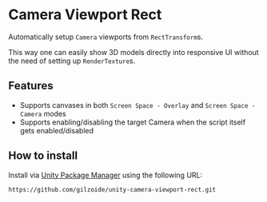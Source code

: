 # Camera Viewport Rect
Automatically setup `Camera` viewports from `RectTransform`s.

This way one can easily show 3D models directly into responsive UI without the need of setting up `RenderTexture`s.


## Features
- Supports canvases in both `Screen Space - Overlay` and `Screen Space - Camera` modes
- Supports enabling/disabling the target Camera when the script itself gets enabled/disabled


## How to install
Install via [Unity Package Manager](https://docs.unity3d.com/Manual/upm-ui-giturl.html)
using the following URL:

```
https://github.com/gilzoide/unity-camera-viewport-rect.git
```
